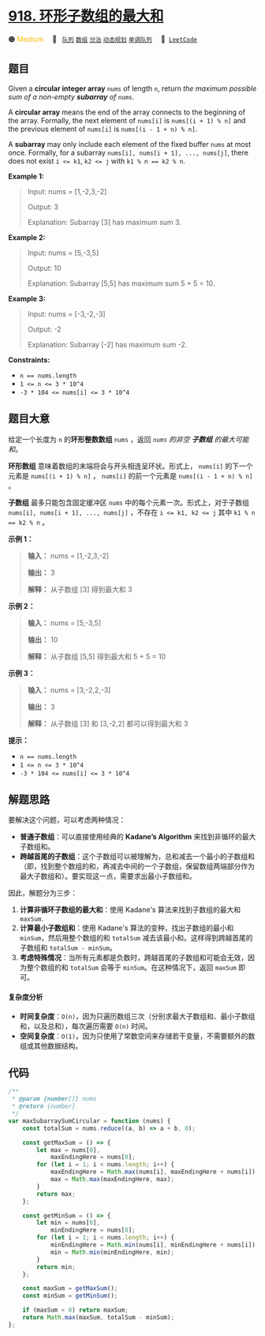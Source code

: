 # [918. 环形子数组的最大和](https://leetcode.com/problems/maximum-sum-circular-subarray)

🟠 <font color=#ffb800>Medium</font>&emsp; 🔖&ensp; [`队列`](/leetcode/outline/tag/queue.md) [`数组`](/leetcode/outline/tag/array.md) [`分治`](/leetcode/outline/tag/divide-and-conquer.md) [`动态规划`](/leetcode/outline/tag/dynamic-programming.md) [`单调队列`](/leetcode/outline/tag/monotonic-queue.md)&emsp; 🔗&ensp;[`LeetCode`](https://leetcode.com/problems/maximum-sum-circular-subarray)

## 题目

Given a **circular integer array** `nums` of length `n`, return _the maximum possible sum of a non-empty **subarray** of_ `nums`.

A **circular array** means the end of the array connects to the beginning of
the array. Formally, the next element of `nums[i]` is `nums[(i + 1) % n]` and
the previous element of `nums[i]` is `nums[(i - 1 + n) % n]`.

A **subarray** may only include each element of the fixed buffer `nums` at
most once. Formally, for a subarray `nums[i], nums[i + 1], ..., nums[j]`,
there does not exist `i <= k1`, `k2 <= j` with `k1 % n == k2 % n`.

**Example 1:**

> Input: nums = [1,-2,3,-2]
>
> Output: 3
>
> Explanation: Subarray [3] has maximum sum 3.

**Example 2:**

> Input: nums = [5,-3,5]
>
> Output: 10
>
> Explanation: Subarray [5,5] has maximum sum 5 + 5 = 10.

**Example 3:**

> Input: nums = [-3,-2,-3]
>
> Output: -2
>
> Explanation: Subarray [-2] has maximum sum -2.

**Constraints:**

- `n == nums.length`
- `1 <= n <= 3 * 10^4`
- `-3 * 104 <= nums[i] <= 3 * 10^4`

## 题目大意

给定一个长度为 `n` 的**环形整数数组** `nums` ，返回 _`nums` 的非空 **子数组** 的最大可能和_。

**环形数组** 意味着数组的末端将会与开头相连呈环状。形式上， `nums[i]` 的下一个元素是 `nums[(i + 1) % n]` ，
`nums[i]` 的前一个元素是 `nums[(i - 1 + n) % n]` 。

**子数组** 最多只能包含固定缓冲区 `nums` 中的每个元素一次。形式上，对于子数组 `nums[i], nums[i + 1], ...,
nums[j]` ，不存在 `i <= k1, k2 <= j` 其中 `k1 % n == k2 % n` 。

**示例 1：**

> **输入：** nums = [1,-2,3,-2]
>
> **输出：** 3
>
> **解释：** 从子数组 [3] 得到最大和 3

**示例 2：**

> **输入：** nums = [5,-3,5]
>
> **输出：** 10
>
> **解释：** 从子数组 [5,5] 得到最大和 5 + 5 = 10

**示例 3：**

> **输入：** nums = [3,-2,2,-3]
>
> **输出：** 3
>
> **解释：** 从子数组 [3] 和 [3,-2,2] 都可以得到最大和 3

**提示：**

- `n == nums.length`
- `1 <= n <= 3 * 10^4`
- `-3 * 104 <= nums[i] <= 3 * 10^4`​​​​​​​

## 解题思路

要解决这个问题，可以考虑两种情况：

- **普通子数组**：可以直接使用经典的 **Kadane’s Algorithm** 来找到非循环的最大子数组和。
- **跨越首尾的子数组**：这个子数组可以被理解为，总和减去一个最小的子数组和（即，找到整个数组的和，再减去中间的一个子数组，保留数组两端部分作为最大子数组和）。要实现这一点，需要求出最小子数组和。

因此，解题分为三步：

1. **计算非循环子数组的最大和**：使用 Kadane's 算法来找到子数组的最大和 `maxSum`.
2. **计算最小子数组和**：使用 Kadane's 算法的变种，找出子数组的最小和 `minSum`，然后用整个数组的和 `totalSum` 减去该最小和。这样得到跨越首尾的子数组和 `totalSum - minSum`。
3. **考虑特殊情况**：当所有元素都是负数时，跨越首尾的子数组和可能会无效，因为整个数组的和 `totalSum` 会等于 `minSum`。在这种情况下，返回 `maxSum` 即可。

#### 复杂度分析

- **时间复杂度**：`O(n)`，因为只遍历数组三次（分别求最大子数组和、最小子数组和，以及总和），每次遍历需要 `O(n)` 时间。
- **空间复杂度**：`O(1)`，因为只使用了常数空间来存储若干变量，不需要额外的数组或其他数据结构。

## 代码

```javascript
/**
 * @param {number[]} nums
 * @return {number}
 */
var maxSubarraySumCircular = function (nums) {
	const totalSum = nums.reduce((a, b) => a + b, 0);

	const getMaxSum = () => {
		let max = nums[0],
			maxEndingHere = nums[0];
		for (let i = 1; i < nums.length; i++) {
			maxEndingHere = Math.max(nums[i], maxEndingHere + nums[i]);
			max = Math.max(maxEndingHere, max);
		}
		return max;
	};

	const getMinSum = () => {
		let min = nums[0],
			minEndingHere = nums[0];
		for (let i = 1; i < nums.length; i++) {
			minEndingHere = Math.min(nums[i], minEndingHere + nums[i]);
			min = Math.min(minEndingHere, min);
		}
		return min;
	};

	const maxSum = getMaxSum();
	const minSum = getMinSum();

	if (maxSum < 0) return maxSum;
	return Math.max(maxSum, totalSum - minSum);
};
```
